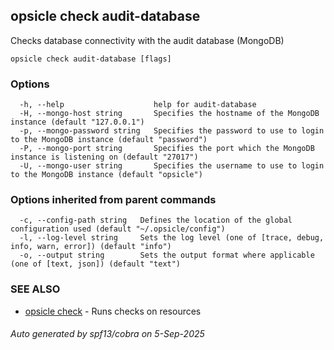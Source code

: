 ## opsicle check audit-database

Checks database connectivity with the audit database (MongoDB)

```
opsicle check audit-database [flags]
```

### Options

```
  -h, --help                    help for audit-database
  -H, --mongo-host string       Specifies the hostname of the MongoDB instance (default "127.0.0.1")
  -p, --mongo-password string   Specifies the password to use to login to the MongoDB instance (default "password")
  -P, --mongo-port string       Specifies the port which the MongoDB instance is listening on (default "27017")
  -U, --mongo-user string       Specifies the username to use to login to the MongoDB instance (default "opsicle")
```

### Options inherited from parent commands

```
  -c, --config-path string   Defines the location of the global configuration used (default "~/.opsicle/config")
  -l, --log-level string     Sets the log level (one of [trace, debug, info, warn, error]) (default "info")
  -o, --output string        Sets the output format where applicable (one of [text, json]) (default "text")
```

### SEE ALSO

* [opsicle check](cli/opsicle_check.md)	 - Runs checks on resources

###### Auto generated by spf13/cobra on 5-Sep-2025
